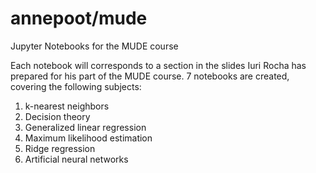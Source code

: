 # annepoot/mude
Jupyter Notebooks for the MUDE course

Each notebook will corresponds to a section in the slides Iuri Rocha has prepared for his part of the MUDE course. 7 notebooks are created, covering the following subjects:

1. k-nearest neighbors
2. Decision theory
3. Generalized linear regression
4. Maximum likelihood estimation
5. Ridge regression
6. Artificial neural networks
